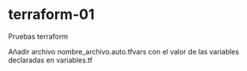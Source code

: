 # terraform-01

Pruebas terraform

Añadir archivo nombre_archivo.auto.tfvars con el valor de las variables declaradas en variables.tf
